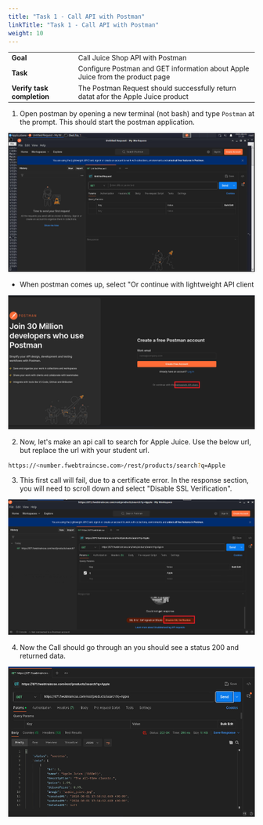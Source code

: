 ```yaml
---
title: "Task 1 - Call API with Postman"
linkTitle: "Task 1 - Call API with Postman"
weight: 10
---
```


|                            |    |  
|----------------------------| ----
| **Goal**                   | Call Juice Shop API with Postman
| **Task**                   | Configure Postman and GET information about Apple Juice from the product page
| **Verify task completion** | The Postman Request should successfully return datat afor the Apple Juice product

1.  Open postman by opening a new terminal (not bash) and type ```Postman``` at the prompt.  This should start the postman application.

![postman](postman.png)

- When postman comes up, select "Or continue with lightweight API client

![postmanlite](p-light.png)

2.  Now, let's make an api call to search for Apple Juice.  Use the below url, but replace the url with your student url.

```sh
https://<number.fwebtraincse.com>/rest/products/search?q=Apple
```

3.  This first call will fail, due to a certificate error.  In the response section, you will need to scroll down and select "Disable SSL Verification".

![postman ssl disable](p-dis.png)

4. Now the Call should go through an you should see a status 200 and returned data.

![postman success](p-success.png)


